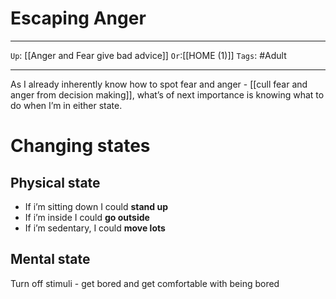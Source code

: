 # Escaping Anger

---

`Up`: [[Anger and Fear give bad advice]] `Or`:[[HOME (1)]] `Tags`: #Adult

---

As I already inherently know how to spot fear and anger - [[cull fear and anger from decision making]], what’s of next importance is knowing what to do when I’m in either state.

# Changing states

## Physical state

- If i’m sitting down I could **stand up**
- If i’m inside I could **go outside**
- If i’m sedentary, I could **move lots**

## Mental state

Turn off stimuli - get bored and get comfortable with being bored